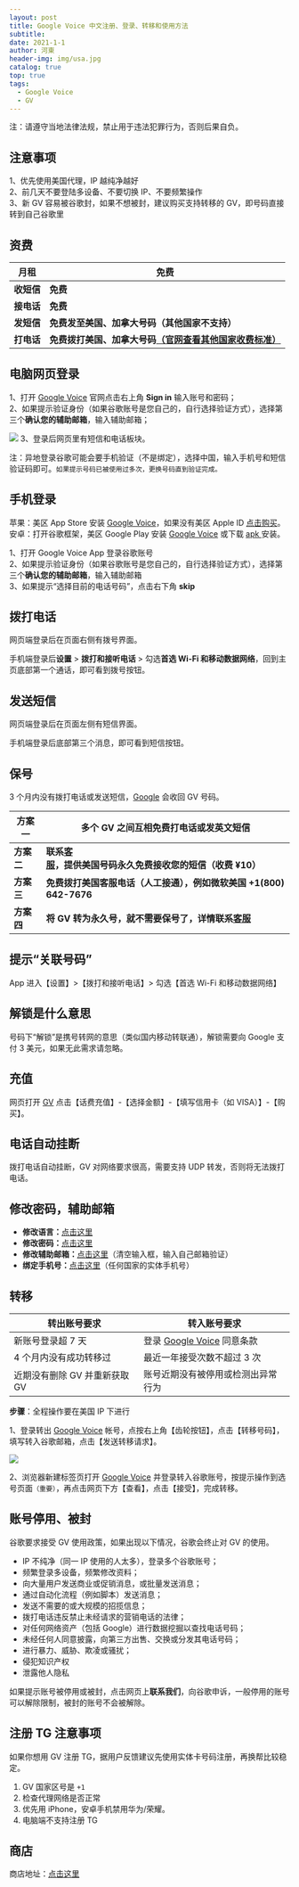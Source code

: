 ```yaml
---
layout: post
title: Google Voice 中文注册、登录、转移和使用方法
subtitle: 
date: 2021-1-1
author: 河東
header-img: img/usa.jpg
catalog: true
top: true
tags:
  - Google Voice
  - GV
---
```


注：请遵守当地法律法规，禁止用于违法犯罪行为，否则后果自负。

## 注意事项

1、优先使用美国代理，IP 越纯净越好\
2、前几天不要登陆多设备、不要切换 IP、不要频繁操作\
3、新 GV 容易被谷歌封，如果不想被封，建议购买支持转移的 GV，即号码直接转到自己谷歌里

## 资费

| **月租** | **免费** | 
|---|---|
| **收短信** | **免费** |  
| **接电话** | **免费**|   
| **发短信** | **免费发至美国、加拿大号码（其他国家不支持）** |  
| **打电话** | **免费拨打美国、加拿大号码[（官网查看其他国家收费标准）](https://voice.google.com/u/0/rates?pli=1)** |

## 电脑网页登录

1、打开 [Google Voice](https://voice.google.com/) 官网点击右上角 **Sign in** 输入账号和密码；\
2、如果提示验证身份（如果谷歌账号是您自己的，自行选择验证方式），选择第三个**确认您的辅助邮箱**，输入辅助邮箱；

![](https://i.imgur.com/ZSuOzOH.png)
3、登录后网页里有短信和电话板块。

注：异地登录谷歌可能会要手机验证（不是绑定），选择中国，输入手机号和短信验证码即可。`如果提示号码已被使用过多次，更换号码直到验证完成。`



## 手机登录

苹果：美区 App Store 安装 [Google Voice](https://apps.apple.com/us/app/google-voice/id318698524)，如果没有美区 Apple ID [点击购买](https://ssnhd.github.io/2023/03/19/store/)。\
安卓：打开谷歌框架，美区 Google Play 安装 [Google Voice](https://play.google.com/store/apps/details?id=com.google.android.apps.googlevoice&hl=zh&gl=US) 或下载 [apk ](https://apkpure.com/search?q=Google+Voice)安装。

1、打开 Google Voice App 登录谷歌账号\
2、如果提示验证身份（如果谷歌账号是您自己的，自行选择验证方式），选择第三个**确认您的辅助邮箱**，输入辅助邮箱\
3、如果提示“选择目前的电话号码”，点击右下角 **skip**

## 拨打电话

网页端登录后在页面右侧有拨号界面。

手机端登录后**设置** > **拨打和接听电话** > 勾选**首选 Wi-Fi 和移动数据网络**，回到主页底部第一个通话，即可看到拨号按钮。

## 发送短信
网页端登录后在页面左侧有短信界面。

手机端登录后底部第三个消息，即可看到短信按钮。


## 保号
3 个月内没有拨打电话或发送短信，[Google](https://support.google.com/voice/answer/9230450)  会收回 GV 号码。


| **方案一** | **多个 GV 之间互相免费打电话或发英文短信** | 
|---|---|
| **方案二** | **联系[客服](https://ssnhd.github.io/2023/03/19/store/)，提供美国号码永久免费接收您的短信（收费 ¥10）** |  
| **方案三** | **免费拨打美国客服电话（人工接通），例如微软美国 +1(800) 642-7676** |  
| **方案四** | **将 GV 转为永久号，就不需要保号了，详情联系[客服](https://ssnhd.github.io/2023/03/19/store/)** |  

## 提示“关联号码”
App 进入【设置】>【拨打和接听电话】> 勾选【首选 Wi-Fi 和移动数据网络】

## 解锁是什么意思
号码下“解锁”是携号转网的意思（类似国内移动转联通），解锁需要向 Google 支付 3 美元，如果无此需求请忽略。

## 充值

网页打开 [GV](https://voice.google.com/u/3/billing) 点击【话费充值】-【选择金额】-【填写信用卡（如 VISA）】-【购买】。

## 电话自动挂断
拨打电话自动挂断，GV 对网络要求很高，需要支持 UDP 转发，否则将无法拨打电话。

## 修改密码，辅助邮箱

- **修改语言：**[点击这里](https://myaccount.google.com/language?gar=1)
- **修改密码：**[点击这里](https://myaccount.google.com/signinoptions/password)
- **修改辅助邮箱：**[点击这里](https://myaccount.google.com/recovery/email)（清空输入框，输入自己邮箱验证）
- **绑定手机号：**[点击这里](https://myaccount.google.com/signinoptions/rescuephone)（任何国家的实体手机号）

## 转移

| 转出账号要求 | 转入账号要求 |  
|---|---|
| 新账号登录超 7 天 | 登录 [Google Voice](https://voice.google.com) 同意条款 |  
| 4 个月内没有成功转移过 | 最近一年接受次数不超过 3 次 | 
| 近期没有删除 GV 并重新获取 GV | 账号近期没有被停用或检测出异常行为 | 

**步骤**：全程操作要在美国 IP 下进行

1、登录转出 [Google Voice](https://voice.google.com) 帐号，点按右上角【齿轮按钮】，点击【转移号码】，填写转入谷歌邮箱，点击【发送转移请求】。

![](https://i.imgur.com/b4sTmtB.png)

2、浏览器新建标签页打开 [Google Voice](https://voice.google.com) 并登录转入谷歌账号，按提示操作到选号页面`（重要）`，再点击网页下方【查看】，点击【接受】，完成转移。

## 账号停用、被封
谷歌要求接受 GV 使用政策，如果出现以下情况，谷歌会终止对 GV 的使用。

- IP 不纯净（同一 IP 使用的人太多），登录多个谷歌账号；
- 频繁登录多设备，频繁修改资料；
- 向大量用户发送商业或促销消息，或批量发送消息；
- 通过自动化流程（例如脚本）发送消息；
- 发送不需要的或大规模的招揽信息；
- 拨打电话违反禁止未经请求的营销电话的法律；
- 对任何网络资产（包括 Google）进行数据挖掘以查找电话号码；
- 未经任何人同意披露，向第三方出售、交换或分发其电话号码；
- 进行暴力、威胁、欺凌或骚扰；
- 侵犯知识产权
- 泄露他人隐私

如果提示账号被停用或被封，点击网页上**联系我们**，向谷歌申诉，一般停用的账号可以解除限制，被封的账号不会被解除。

## 注册 TG 注意事项

如果你想用 GV 注册 TG，据用户反馈建议先使用实体卡号码注册，再换帮比较稳定。

1. GV 国家区号是 `+1`
2. 检查代理网络是否正常
3. 优先用 iPhone，安卓手机禁用华为/荣耀。
4. 电脑端不支持注册 TG


## 商店

商店地址：[点击这里](https://ssnhd.github.io/2023/03/19/store/)


